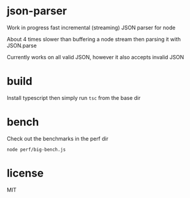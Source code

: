 # json-parser

Work in progress fast incremental (streaming) JSON parser for node

About 4 times slower than buffering a node stream then parsing it with
JSON.parse

Currently works on all valid JSON, however it also accepts invalid JSON

# build

Install typescript then simply run `tsc` from the base dir

# bench

Check out the benchmarks in the perf dir

    node perf/big-bench.js

# license

MIT
